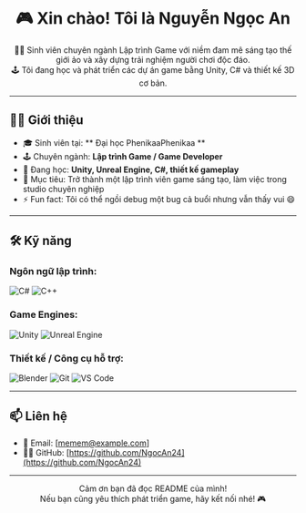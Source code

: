 <!-- 

<p align="center">
  <img src="https://inkythuatso.com/uploads/thumbnails/800/2023/03/1-anh-trang-den-meo-den-heinz-inkythuatso-02-16-04-57.jpg" width="50" style="border-radius: 50%" alt="avatar"/>
</p> -->


<h1 align="center">🎮 Xin chào! Tôi là Nguyễn Ngọc An</h1>

<p align="center">
  👨‍🎓 Sinh viên chuyên ngành Lập trình Game với niềm đam mê sáng tạo thế giới ảo và xây dựng trải nghiệm người chơi độc đáo.<br>
  🕹️ Tôi đang học và phát triển các dự án game bằng Unity, C# và thiết kế 3D cơ bản.
</p>

---

## 🧑‍💻 Giới thiệu

- 🎓 Sinh viên tại: ** Đại học PhenikaaPhenikaa **
- 🕹️ Chuyên ngành: **Lập trình Game / Game Developer**
- 🌱 Đang học: **Unity, Unreal Engine, C#, thiết kế gameplay**
- 🎯 Mục tiêu: Trở thành một lập trình viên game sáng tạo, làm việc trong studio chuyên nghiệp
- ⚡ Fun fact: Tôi có thể ngồi debug một bug cả buổi nhưng vẫn thấy vui 😄

---

## 🛠️ Kỹ năng

### Ngôn ngữ lập trình:
![C#](https://img.shields.io/badge/-C%23-239120?style=flat-square&logo=c-sharp&logoColor=white)
![C++](https://img.shields.io/badge/-C++-00599C?style=flat-square&logo=c%2B%2B&logoColor=white)

### Game Engines:
![Unity](https://img.shields.io/badge/-Unity-000000?style=flat-square&logo=unity&logoColor=white)
![Unreal Engine](https://img.shields.io/badge/-Unreal%20Engine-313131?style=flat-square&logo=unrealengine&logoColor=white)

### Thiết kế / Công cụ hỗ trợ:
![Blender](https://img.shields.io/badge/-Blender-F5792A?style=flat-square&logo=blender&logoColor=white)
![Git](https://img.shields.io/badge/-Git-F05032?style=flat-square&logo=git&logoColor=white)
![VS Code](https://img.shields.io/badge/-VS%20Code-007ACC?style=flat-square&logo=visual-studio-code&logoColor=white)

---

## 📫 Liên hệ

- 📧 Email: [memem@example.com]
- 🧑‍💻 GitHub: [https://github.com/NgocAn24](https://github.com/NgocAn24)
<!-- - 🌐 Portfolio / CV (nếu có): [link website hoặc Google Drive] -->

---

<p align="center">
  Cảm ơn bạn đã đọc README của mình!<br>
  Nếu bạn cũng yêu thích phát triển game, hãy kết nối nhé! 🎮
</p>
